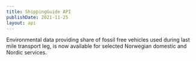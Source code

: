 ```yaml
---
title: ShippingGuide API
publishDate: 2021-11-25
layout: api
---
```


Environmental data providing share of fossil free vehicles used during last mile transport leg, is now available for 
selected Norwegian domestic and Nordic services.
